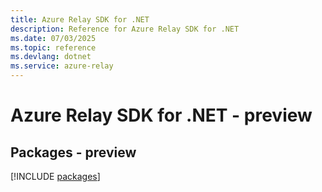 ```yaml
---
title: Azure Relay SDK for .NET
description: Reference for Azure Relay SDK for .NET
ms.date: 07/03/2025
ms.topic: reference
ms.devlang: dotnet
ms.service: azure-relay
---
```

# Azure Relay SDK for .NET - preview
## Packages - preview
[!INCLUDE [packages](relay-index.md)]